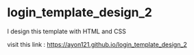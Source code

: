 # login_template_design_2
I design this template with HTML and CSS

visit this link : https://ayon121.github.io/login_template_design_2
